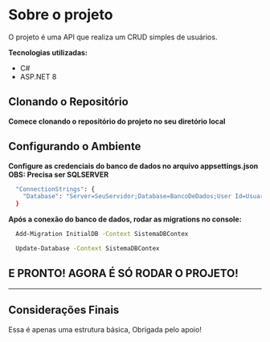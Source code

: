 # Sobre o projeto

O projeto é uma API que realiza um CRUD simples de usuários.

**Tecnologias utilizadas:**
* C#
* ASP.NET 8

## Clonando o Repositório

**Comece clonando o repositório do projeto no seu diretório local**

## Configurando o Ambiente

**Configure as credenciais do banco de dados no arquivo appsettings.json**
**OBS: Precisa ser SQLSERVER**
```bash
  "ConnectionStrings": {
    "Database": "Server=SeuServidor;Database=BancoDeDados;User Id=Usuario;Password=Senha;TrustServerCertificate=True"
  }
```

**Após a conexão do banco de dados, rodar as migrations no console:**
```bash
  Add-Migration InitialDB -Context SistemaDBContex
```
```bash
  Update-Database -Context SistemaDBContex
```

## E PRONTO! AGORA É SÓ RODAR O PROJETO!

---
## Considerações Finais

Essa é apenas uma estrutura básica, Obrigada pelo apoio!
